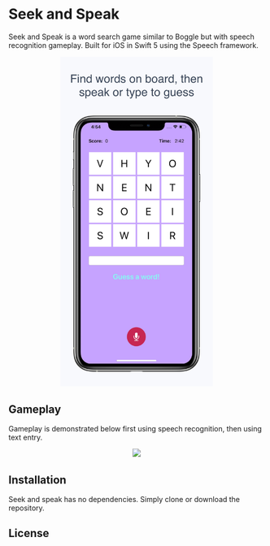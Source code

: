<h1 align="left">Seek and Speak</h1>

<p align="left">Seek and Speak is a word search game similar to Boggle but with speech recognition gameplay. Built for iOS in Swift 5 using the Speech framework.</p>

<p align="center"> <img width="300" src="images/screenshot-main.jpg"> </p>

## Gameplay

Gameplay is demonstrated below first using speech recognition, then using text entry.

<p align="center"> <img width="300" src="images/gameplay.gif"> </p>

## Installation
Seek and speak has no dependencies. Simply clone or download the repository.

## License
